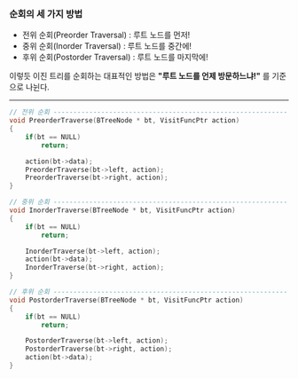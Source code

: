 ### 순회의 세 가지 방법

* 전위 순회(Preorder Traversal)  :  루트 노드를 먼저!
* 중위 순회(Inorder Traversal)   :  루트 노드를 중간에!
* 후위 순회(Postorder Traversal) :  루트 노드를 마지막에!

이렇듯 이진 트리를 순회하는 대표적인 방법은 **"루트 노드를 언제 방문하느냐!"** 를 기준으로 나뉜다.

---

```c
// 전위 순회 ------------------------------------------------------------
void PreorderTraverse(BTreeNode * bt, VisitFuncPtr action)
{
	if(bt == NULL)
		return;

	action(bt->data);
	PreorderTraverse(bt->left, action);
	PreorderTraverse(bt->right, action);
}

// 중위 순회 ------------------------------------------------------------
void InorderTraverse(BTreeNode * bt, VisitFuncPtr action)
{
	if(bt == NULL)
		return;

	InorderTraverse(bt->left, action);
	action(bt->data);
	InorderTraverse(bt->right, action);
}

// 후위 순회 ------------------------------------------------------------
void PostorderTraverse(BTreeNode * bt, VisitFuncPtr action)
{
	if(bt == NULL)
		return;

	PostorderTraverse(bt->left, action);
	PostorderTraverse(bt->right, action);
	action(bt->data);
}
```
